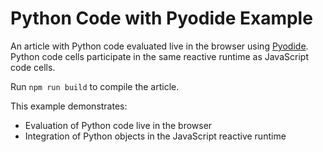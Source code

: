 # Python Code with Pyodide Example

An article with Python code evaluated live in the browser using [Pyodide](https://pyodide.org/). Python code cells participate in the same reactive runtime as JavaScript code cells.

Run `npm run build` to compile the article.

This example demonstrates:

- Evaluation of Python code live in the browser
- Integration of Python objects in the JavaScript reactive runtime
